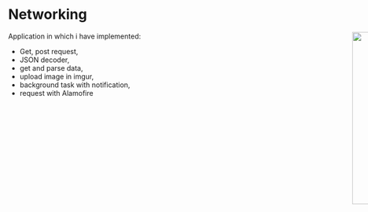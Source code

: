 # Networking
<div style="width: 1000px; height 600px;"><img src="Networking.gif" width="30%" height="30%" align="right"></div>

Application in which i have implemented:  

- Get, post request,
- JSON decoder,
- get and parse data,
- upload image in imgur,   
- background task with notification,
- request with Alamofire 


